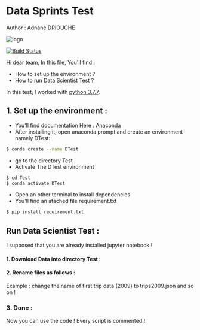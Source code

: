 # Data Sprints Test
 Author : Adnane DRIOUCHE

![logo](https://user-images.githubusercontent.com/46791116/94432486-20fbe280-0197-11eb-9d6b-57c25c6bbcc0.png)

[![Build Status](https://travis-ci.org/joemccann/dillinger.svg?branch=master)](https://datasprints.com/)

Hi dear team, 
In this file, You'll find : 

  - How to set up the environment ? 
  - How to run Data Scientist Test ? 

In this test, I worked with [python 3.7.7](https://www.python.org/downloads/release/python-377/).

## 1. Set up the environment : 
- You'll find documentation Here : [Anaconda](https://docs.anaconda.com/anaconda/install/)
- After installing it, open anaconda prompt and create an environment namely DTest: 
```sh
$ conda create --name DTest
```
- go to the directory Test
- Activate The DTest environment
```sh
$ cd Test
$ conda activate DTest
```
- Open an other terminal to install dependencies 
- You'll find an atached file requirement.txt

```sh
$ pip install requirement.txt
```

## Run Data Scientist Test : 

I supposed that you are already installed jupyter notebook ! 
#### 1. Download Data into directory Test :

#### 2. Rename files as follows :
Example : 
change the name of first trip data (2009) to trips2009.json and so on ! 
### 3. Done : 
Now you can use the code ! 
Every script is commented ! 



[//]: # (These are reference links used in the body of this note and get stripped out when the markdown processor does its job. There is no need to format nicely because it shouldn't be seen. Thanks SO - http://stackoverflow.com/questions/4823468/store-comments-in-markdown-syntax)


   [dill]: <https://github.com/joemccann/dillinger>
   [git-repo-url]: <https://github.com/joemccann/dillinger.git>
   [john gruber]: <http://daringfireball.net>
   [df1]: <http://daringfireball.net/projects/markdown/>
   [markdown-it]: <https://github.com/markdown-it/markdown-it>
   [Ace Editor]: <http://ace.ajax.org>
   [node.js]: <http://nodejs.org>
   [Twitter Bootstrap]: <http://twitter.github.com/bootstrap/>
   [jQuery]: <http://jquery.com>
   [@tjholowaychuk]: <http://twitter.com/tjholowaychuk>
   [express]: <http://expressjs.com>
   [AngularJS]: <http://angularjs.org>
   [Gulp]: <http://gulpjs.com>

   [PlDb]: <https://github.com/joemccann/dillinger/tree/master/plugins/dropbox/README.md>
   [PlGh]: <https://github.com/joemccann/dillinger/tree/master/plugins/github/README.md>
   [PlGd]: <https://github.com/joemccann/dillinger/tree/master/plugins/googledrive/README.md>
   [PlOd]: <https://github.com/joemccann/dillinger/tree/master/plugins/onedrive/README.md>
   [PlMe]: <https://github.com/joemccann/dillinger/tree/master/plugins/medium/README.md>
   [PlGa]: <https://github.com/RahulHP/dillinger/blob/master/plugins/googleanalytics/README.md>
